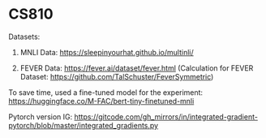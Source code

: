 # CS810
Datasets:

1. MNLI Data: https://sleepinyourhat.github.io/multinli/

2. FEVER Data: https://fever.ai/dataset/fever.html
(Calculation for FEVER Dataset: https://github.com/TalSchuster/FeverSymmetric)

To save time, used a fine-tuned model for the experiment: https://huggingface.co/M-FAC/bert-tiny-finetuned-mnli

Pytorch version IG: https://gitcode.com/gh_mirrors/in/integrated-gradient-pytorch/blob/master/integrated_gradients.py
